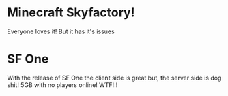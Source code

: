 # Minecraft Skyfactory!

Everyone loves it! But it has it's issues

# SF One

With the release of SF One the client side is great but, the server side is dog shit! 5GB with no players online! WTF!!!
